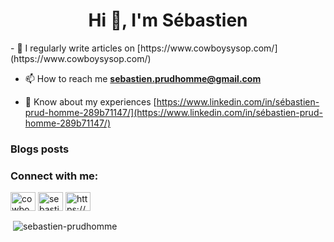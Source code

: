 <h1 align="center">Hi 👋, I'm Sébastien</h1>
- 📝 I regularly write articles on [https://www.cowboysysop.com/](https://www.cowboysysop.com/)

- 📫 How to reach me **sebastien.prudhomme@gmail.com**

- 📄 Know about my experiences [https://www.linkedin.com/in/sébastien-prud-homme-289b71147/](https://www.linkedin.com/in/sébastien-prud-homme-289b71147/)

### Blogs posts
<!-- BLOG-POST-LIST:START -->
<!-- BLOG-POST-LIST:END -->

<h3 align="left">Connect with me:</h3>
<p align="left">
<a href="https://twitter.com/cowboysysop" target="blank"><img align="center" src="https://raw.githubusercontent.com/rahuldkjain/github-profile-readme-generator/master/src/images/icons/Social/twitter.svg" alt="cowboysysop" height="30" width="40" /></a>
<a href="https://linkedin.com/in/sebastien-prud-homme-289b71147" target="blank"><img align="center" src="https://raw.githubusercontent.com/rahuldkjain/github-profile-readme-generator/master/src/images/icons/Social/linked-in-alt.svg" alt="sebastien-prud-homme-289b71147" height="30" width="40" /></a>
<a href="/https://www.cowboysysop.com/index.xml" target="blank"><img align="center" src="https://raw.githubusercontent.com/rahuldkjain/github-profile-readme-generator/master/src/images/icons/Social/rss.svg" alt="https://www.cowboysysop.com/index.xml" height="30" width="40" /></a>
</p>

<p>&nbsp;<img align="center" src="https://github-readme-stats.vercel.app/api?username=sebastien-prudhomme&show_icons=true&locale=en" alt="sebastien-prudhomme" /></p>
